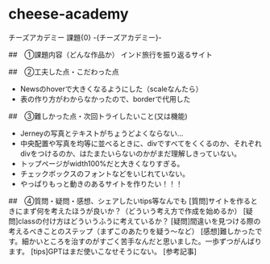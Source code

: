 # cheese-academy
チーズアカデミー
課題{0} -{チーズアカデミー}-

##　①課題内容（どんな作品か）
インド旅行を振り返るサイト

##　②工夫した点・こだわった点
- Newsのhoverで大きくなるようにした（scaleなんたら）
- 表の作り方がわからなかったので、borderで代用した

##　③難しかった点・次回トライしたいこと(又は機能)
- Jerneyの写真とテキストがちょうどよくならない…
- 中央配置や写真を均等に並べるときに、divですべてをくくるのか、それぞれdivをつけるのか、はたまたいらないのかがまだ理解しきっていない。
- トップページがwidth100%だと大きくなりすぎる。
- チェックボックスのフォントなどをいじれていない。
- やっぱりもっと動きのあるサイトを作りたい！！！

##　④質問・疑問・感想、シェアしたいtips等なんでも
[質問]サイトを作るときにまず何を考えたほうが良いか？（どういう考え方で作成を始めるか）
[疑問]classの付け方はどういうふうに考えているか？
[疑問]間違いを見つける際の考えるべきことのステップ（まずこのあたりを疑う〜など）
[感想]難しかったです。細かいところを治すのがすごく苦手なんだと思いました。一歩ずつがんばります。
[tips]GPTはまだ使いこなせそうにない。
[参考記事]
